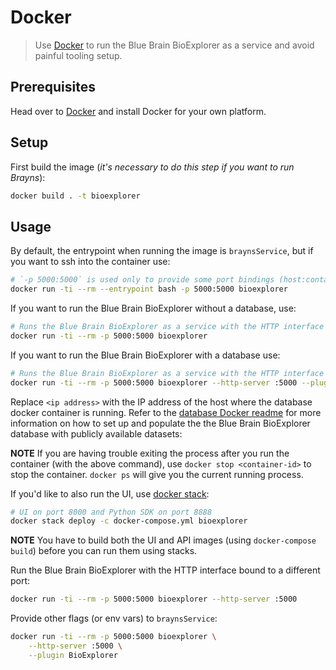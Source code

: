 # Docker

> Use [Docker](https://docs.docker.com) to run the Blue Brain BioExplorer as a service and avoid painful tooling setup.

## Prerequisites
Head over to [Docker](https://docs.docker.com/engine/installation/#supported-platforms) and install Docker for your own platform.

## Setup
First build the image (*it's necessary to do this step if you want to run Brayns*):
```bash
docker build . -t bioexplorer
```

## Usage
By default, the entrypoint when running the image is `braynsService`, but if you want to ssh into the container use:
```bash
# `-p 5000:5000` is used only to provide some port bindings (host:container) if you want to run and access Brayns from your host while in the container
docker run -ti --rm --entrypoint bash -p 5000:5000 bioexplorer
```

If you want to run the Blue Brain BioExplorer without a database, use:
```bash
# Runs the Blue Brain BioExplorer as a service with the HTTP interface bound to port 5000
docker run -ti --rm -p 5000:5000 bioexplorer
```

If you want to run the Blue Brain BioExplorer with a database use:
```bash
# Runs the Blue Brain BioExplorer as a service with the HTTP interface bound to port 5000
docker run -ti --rm -p 5000:5000 bioexplorer --http-server :5000 --plugin "BioExplorer --db-name=bioexplorer --db-password=bioexplorer --db-user=postgres --db-host=<ip address> --db-port=5432" --plugin MediaMaker
```

Replace `<ip address>` with the IP address of the host where the database docker container is running. Refer to the [database Docker readme](./storage/database/DOCKER.md) for more information on how to set up and populate the the Blue Brain BioExplorer database with publicly available datasets:

**NOTE** If you are having trouble exiting the process after you run the container (with the above command), use `docker stop <container-id>` to stop the container.
`docker ps` will give you the current running process.

If you'd like to also run the UI, use [docker stack](https://docs.docker.com/get-started/part5):
```bash
# UI on port 8000 and Python SDK on port 8888
docker stack deploy -c docker-compose.yml bioexplorer
```

**NOTE** You have to build both the UI and API images (using `docker-compose build`) before you can run them using stacks.

Run the Blue Brain BioExplorer with the HTTP interface bound to a different port:
```bash
docker run -ti --rm -p 5000:5000 bioexplorer --http-server :5000
```

Provide other flags (or env vars) to `braynsService`:
```bash
docker run -ti --rm -p 5000:5000 bioexplorer \
    --http-server :5000 \
    --plugin BioExplorer
```
